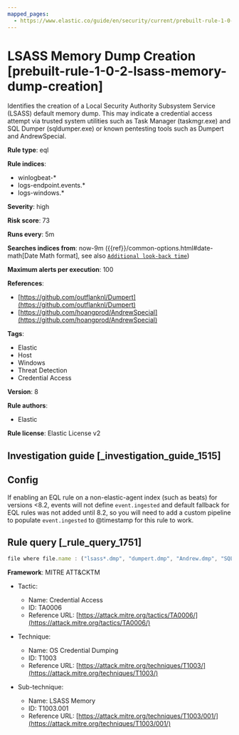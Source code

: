 ```yaml
---
mapped_pages:
  - https://www.elastic.co/guide/en/security/current/prebuilt-rule-1-0-2-lsass-memory-dump-creation.html
---
```


# LSASS Memory Dump Creation [prebuilt-rule-1-0-2-lsass-memory-dump-creation]

Identifies the creation of a Local Security Authority Subsystem Service (LSASS) default memory dump. This may indicate a credential access attempt via trusted system utilities such as Task Manager (taskmgr.exe) and SQL Dumper (sqldumper.exe) or known pentesting tools such as Dumpert and AndrewSpecial.

**Rule type**: eql

**Rule indices**:

* winlogbeat-*
* logs-endpoint.events.*
* logs-windows.*

**Severity**: high

**Risk score**: 73

**Runs every**: 5m

**Searches indices from**: now-9m ({{ref}}/common-options.html#date-math[Date Math format], see also [`Additional look-back time`](docs-content://solutions/security/detect-and-alert/create-detection-rule.md#rule-schedule))

**Maximum alerts per execution**: 100

**References**:

* [https://github.com/outflanknl/Dumpert](https://github.com/outflanknl/Dumpert)
* [https://github.com/hoangprod/AndrewSpecial](https://github.com/hoangprod/AndrewSpecial)

**Tags**:

* Elastic
* Host
* Windows
* Threat Detection
* Credential Access

**Version**: 8

**Rule authors**:

* Elastic

**Rule license**: Elastic License v2

## Investigation guide [_investigation_guide_1515]

## Config

If enabling an EQL rule on a non-elastic-agent index (such as beats) for versions <8.2, events will not define `event.ingested` and default fallback for EQL rules was not added until 8.2, so you will need to add a custom pipeline to populate `event.ingested` to @timestamp for this rule to work.

## Rule query [_rule_query_1751]

```js
file where file.name : ("lsass*.dmp", "dumpert.dmp", "Andrew.dmp", "SQLDmpr*.mdmp", "Coredump.dmp")
```

**Framework**: MITRE ATT&CKTM

* Tactic:

    * Name: Credential Access
    * ID: TA0006
    * Reference URL: [https://attack.mitre.org/tactics/TA0006/](https://attack.mitre.org/tactics/TA0006/)

* Technique:

    * Name: OS Credential Dumping
    * ID: T1003
    * Reference URL: [https://attack.mitre.org/techniques/T1003/](https://attack.mitre.org/techniques/T1003/)

* Sub-technique:

    * Name: LSASS Memory
    * ID: T1003.001
    * Reference URL: [https://attack.mitre.org/techniques/T1003/001/](https://attack.mitre.org/techniques/T1003/001/)



